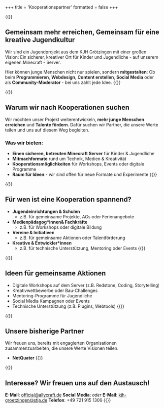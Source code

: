 
<!-- Ist alles noch eine Idee und wir besprechen das noch. Ich mache das aber schon mal um Zeit zu sparen. Falls wir die Idee kacke finden kann man eh das alles löschen -->

+++
title = 'Kooperationspartner'
formatted = false
+++

{{<prose>}}
## Gemeinsam mehr erreichen, Gemeinsam für eine kreative Jugendkultur
Wir sind ein Jugendprojekt aus dem KJH Grötzingen mit einer großen Vision: 
Ein sicherer, kreativer Ort für Kinder und Jugendliche - auf unserem eigenen Minecraft - Server.

Hier können junge Menschen nicht nur spielen, sondern **mitgestalten**: 
Ob beim **Programmieren**, **Webdesign**, **Content erstellen**, **Social Media** oder als **Community-Moderator** - bei uns zählt jede Idee. 
{{</prose>}}

{{<prose>}}
## Warum wir nach Kooperationen suchen
Wir möchten unser Projekt weiterentwickeln, **mehr junge Menschen erreichen** und **Talente fördern**. 
Dafür suchen wir Partner, die unsere Werte teilen und uns auf diesem Weg begleiten.

### Was wir bieten: 
- **Einen sicheren, betreuten Minecraft Server** für Kinder & Jugendliche
- **Mitmachformate** rund um Technik, Medien & Kreativität
- **Kooperationsmöglichkeiten** für Workshops, Events oder digitale Programme
- **Raum für Ideen** - wir sind offen für neue Formate und Experimente
{{</prose>}} 

{{<prose>}}
## Für wen ist eine Kooperation spannend? 

- **Jugendeinrichtungen & Schulen**
  - z.B. für gemeinsame Projekte, AGs oder Ferienangebote
- **Medienpädagog*innen& Fachkräfte**
  - z.B. für Workshops oder digitale Bildung
- **Vereine & Initiativen**
  - z.B. für gemeinsame Aktionen oder Talentförderung
- **Kreative & Entwickler*innen**
  - z.B. für technische Unterstützung, Mentoring oder Events
{{</prose>}}

<!-- Die Ideen sind von einer KI als Platzhalter. KKönnen wir auch so übernehmen oder unsere eigene Ideen hinzufügen oder nur unsere benutzen -->
{{<prose>}}
## Ideen für gemeinsame Aktionen
- Digitale Workshops auf dem Server (z.B. Redstone, Coding, Storytelling)
- Kreativwettbewerbe oder Bau-Challenges
- Mentoring-Programme für Jugendliche
- Social Media Kampagnen oder Events
- Technische Unterstützung (z.B. Plugins, Webtools)
{{</prose>}}


{{<prose>}}
## Unsere bisherige Partner
Wir freuen uns, bereits mit engagierten Organisationen zusammenzuarbeiten, die unsere Werte Visionen teilen. 

<!-- Link zu deren Website hinzufügen -->
- **NetQuater** 
{{</prose>}}

{{<prose>}}
## Interesse? Wir freuen uns auf den Austausch!

<!-- Link auf unsere Instagram  -->
**E-Mail**: official@allycraft.de
**Social Media**: 
*oder* 
**E-Mail**: kjh-groetzingen@stja.de
**Telefon**: +49 721 915 1306
{{</prose>}}